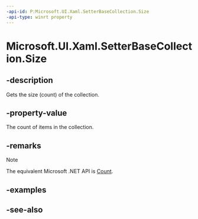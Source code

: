 ```yaml
---
-api-id: P:Microsoft.UI.Xaml.SetterBaseCollection.Size
-api-type: winrt property
---
```


<!-- Property syntax
public uint Size { get; }
-->

# Microsoft.UI.Xaml.SetterBaseCollection.Size

## -description
Gets the size (count) of the collection.

## -property-value
The count of items in the collection.

## -remarks
> [!NOTE]
> The equivalent Microsoft .NET  API is [Count](setterbasecollection_count.md).

## -examples

## -see-also
